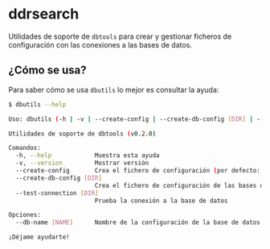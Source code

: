 # ddrsearch

Utilidades de soporte de `dbtools` para crear y gestionar ficheros de configuración con las conexiones a las bases de datos.

## ¿Cómo se usa?

Para saber cómo se usa `dbutils` lo mejor es consultar la ayuda:

```bash
$ dbutils --help

Uso: dbutils (-h | -v | --create-config | --create-db-config [DIR] | --test-connection [DIR]) [--db-name [NAME]]

Utilidades de soporte de dbtools (v0.2.0)

Comandos:
  -h, --help            Muestra esta ayuda
  -v, --version         Mostrar versión
  --create-config       Crea el fichero de configuración (por defecto: C:\Users\{user}\.dbtools\config.ini)
  --create-db-config [DIR]
                        Crea el fichero de configuración de las bases de datos (por defecto: C:\Users\{user}\.dbtools\dbtools.ini)
  --test-connection [DIR]
                        Prueba la conexión a la base de datos

Opciones:
  --db-name [NAME]      Nombre de la configuración de la base de datos

¡Déjame ayudarte!
```

